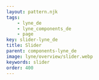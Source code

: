 ```yaml
---
layout: pattern.njk
tags: 
    - lyne_de
    - lyne_components_de
    - page
key: slider-lyne_de
title: Slider
parent: components-lyne_de
image: lyne/overview/slider.webp
keywords: slider
order: 400
---
```

